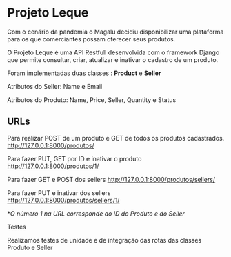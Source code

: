 <h1> Projeto Leque </h1>

Com o cenário da pandemia o Magalu decidiu disponibilizar uma plataforma para os que comerciantes possam oferecer seus produtos.

O Projeto Leque é uma API Restfull desenvolvida com o framework Django que permite consultar, criar, atualizar e inativar o cadastro de um produto.

Foram implementadas duas classes : <strong>Product</strong> e <strong>Seller</strong>

Atributos do Seller:
Name e Email

Atributos do Produto:
Name, Price, Seller, Quantity e Status

<h2>URLs</h2>

Para realizar POST de um produto e GET de todos os produtos cadastrados.
http://127.0.0.1:8000/produtos/

Para fazer PUT, GET por ID e inativar o produto 
http://127.0.0.1:8000/produtos/1/

Para fazer GET e POST dos sellers http://127.0.0.1:8000/produtos/sellers/

Para fazer PUT e inativar dos sellers
http://127.0.0.1:8000/produtos/sellers/1/

*<em>O número 1 na URL corresponde ao ID do Produto e do Seller</em>

Testes

Realizamos testes de unidade e de integração das rotas das classes Produto e Seller








